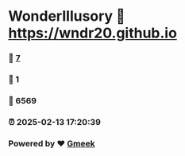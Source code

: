 # WonderIllusory :link: https://wndr20.github.io 
### :page_facing_up: [7](https://wndr20.github.io/tag.html) 
### :speech_balloon: 1 
### :hibiscus: 6569 
### :alarm_clock: 2025-02-13 17:20:39 
### Powered by :heart: [Gmeek](https://github.com/Meekdai/Gmeek)
